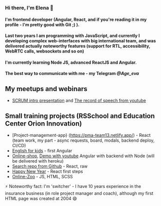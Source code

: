 ### Hi there, I'm Elena 👋


#### I'm frontend developer (Angular, React, and if you're reading it in my profile - I'm pretty good with Git ;) ).
#### Last two years I am programming with JavaScript, and currently I developing complex web-interfaces with big international team, and was delivered actually noteworthy features (support for RTL, accessibility, WebRTC calls, websockets and so on)
#### I'm currently learning Node JS, advanced ReactJS and Angular.

#### The best way to communicate with me - my Telegram ***@Age_eva***

## My meetups and webinars

- [SCRUM intro presentation](https://zabalueva.github.io/presentation/) and
[The record of speech from youtube](https://www.youtube.com/watch?v=1ux1eZxmTYg)

## Small training projects (RSSchool and Education Center Orion Innovation)
- [Project-management-app} (https://pma-team13.netlify.app/) - React (team work, my part - async requests, board, modals, backend deploy, CI/CD)
- [English for kids](https://zabalueva-jsfe2021q1-efk.netlify.app/) - first Angular
- [Online-shop](https://rs-school-zabalueva.netlify.app/), [Demo with youtube](https://www.youtube.com/watch?v=HtOTR_s2lJ0) Angular with backend with Node (will be delivered with heroku)
- [Search repo from Github](https://zabaluevareact6.netlify.app/Cards) - React, raw
- [Happy New Year](https://zabalueva.github.io/react_first/) - React first steps
- [Online-Zoo](https://rolling-scopes-school.github.io/zabalueva-JSFE2021Q1/online-zoo/pages/landing/landing.html) - JS, HTML, SCSS

⚡ Noteworthy fact:  I'm 'switcher' - I have 10 years experience in the insurance business (in role project manager and coach), although my first HTML page was created at 2004 😄

